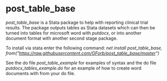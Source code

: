 # post_table_base
*post_table_base* is a Stata package to help with reporting clinical trial results. The package outputs tables as Stata datasets which can then be turned into tables for microsoft word with _putdocx_, or into another document format with another second stage package.

To install via stata enter the following command: 
_net install post_table_base, from("https://raw.githubusercontent.com/GForb/post_table_base/master")_

See the do file _post_table_example_ for examples of syntax and the do file _putdocx_tables_example.do_ for an example of how to create word documents with from your do file.
